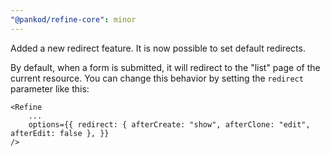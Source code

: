 ```yaml
---
"@pankod/refine-core": minor
---
```


Added a new redirect feature. It is now possible to set default redirects.

By default, when a form is submitted, it will redirect to the "list" page of the current resource. You can change this behavior by setting the `redirect` parameter like this:

```tsx
<Refine
    ...
    options={{ redirect: { afterCreate: "show", afterClone: "edit", afterEdit: false }, }}
/>
```

